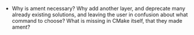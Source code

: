 

* Why is ament necessary? Why add another layer, and deprecate many already existing solutions, and leaving the user in confusion about what command to choose?
What is missing in CMake itself, that they made ament?

